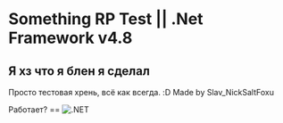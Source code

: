 # Something RP Test || .Net Framework v4.8
## Я хз что я блен я сделал

Просто тестовая хрень, всё как всегда. :D
Made by Slav_NickSaltFoxu

Работает? == ![.NET](https://github.com/L0calSerVe4/somethingRP-TEST/workflows/.NET/badge.svg?branch=main)
